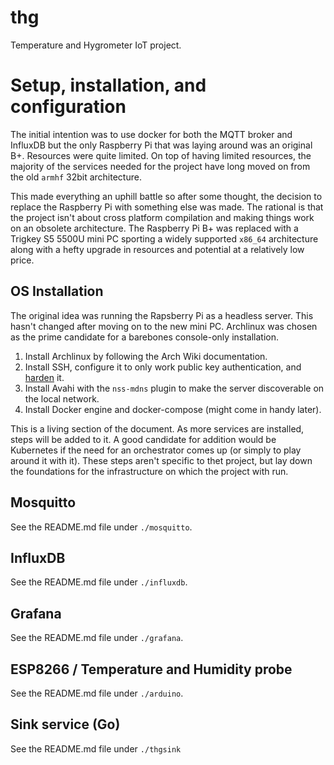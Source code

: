 # thg
Temperature and Hygrometer IoT project.


# Setup, installation, and configuration
The initial intention was to use docker for both the MQTT broker and InfluxDB but the only Raspberry Pi that was laying
around was an original B+. Resources were quite limited. On top of having limited resources, the majority of the
services needed for the project have long moved on from the old `armhf` 32bit architecture.

This made everything an uphill battle so after some thought, the decision to replace the Raspberry Pi with something
else was made. The rational is that the project isn't about cross platform compilation and making things work on an
obsolete architecture. The Raspberry Pi B+ was replaced with a Trigkey S5 5500U mini PC sporting a widely supported
`x86_64` architecture along with a hefty upgrade in resources and potential at a relatively low price.


## OS Installation
The original idea was running the Rapsberry Pi as a headless server. This hasn't changed after moving on to the new 
mini PC. Archlinux was chosen as the prime candidate for a barebones console-only installation.

1. Install Archlinux by following the Arch Wiki documentation.
2. Install SSH, configure it to only work public key authentication, and
[harden](https://www.ssh-audit.com/hardening_guides.html) it.
3. Install Avahi with the `nss-mdns` plugin to make the server discoverable on the local network.
4. Install Docker engine and docker-compose (might come in handy later).

This is a living section of the document. As more services are installed, steps will be added to it. A good candidate
for addition would be Kubernetes if the need for an orchestrator comes up (or simply to play around it with it). These
steps aren't specific to thet project, but lay down the foundations for the infrastructure on which the project with 
run.


## Mosquitto
See the README.md file under `./mosquitto`.

## InfluxDB
See the README.md file under `./influxdb`.

## Grafana
See the README.md file under `./grafana`.

## ESP8266 / Temperature and Humidity probe
See the README.md file under `./arduino`.

## Sink service (Go)
See the README.md file under `./thgsink`

